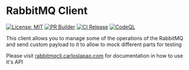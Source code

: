 # RabbitMQ Client

[![License: MIT](https://img.shields.io/badge/License-MIT-blue.svg)](https://opensource.org/licenses/MIT) [![PR Builder](https://github.com/cjlapao/rabbitmqcli/actions/workflows/pr.yml/badge.svg)](https://github.com/cjlapao/rabbitmqcli/actions/workflows/pr.yml) [![CI Release](https://github.com/cjlapao/rabbitmqcli/actions/workflows/ci.yml/badge.svg)](https://github.com/cjlapao/rabbitmqcli/actions/workflows/ci.yml) [![CodeQL](https://github.com/cjlapao/rabbitmqcli/actions/workflows/codeql-analysis.yml/badge.svg)](https://github.com/cjlapao/rabbitmqcli/actions/workflows/codeql-analysis.yml)

This client allows you to manage some of the operations of the RabbitMQ and send custom payload to it to allow to mock different parts for testing

Please visit [rabbitmqcli.carloslapao.com](https://rabbitmqcli.carloslapao.com) for documentation in how to use it's API